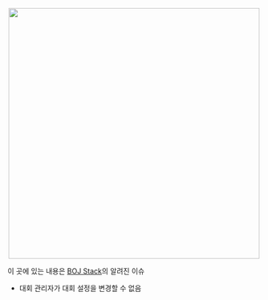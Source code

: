 <p align="center"><a href = "https://stack.acmicpc.net"><img src="https://upload.acmicpc.net/d1f1a4c2-7284-4c94-8c8e-4e287ea04bb4/boj-stack.png" width="500"></a></p>

이 곳에 있는 내용은 [BOJ Stack](https://stack.acmicpc.net)의 알려진 이슈

* 대회 관리자가 대회 설정을 변경할 수 없음
